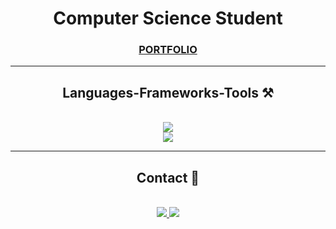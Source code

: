 <h1 align="center">Computer Science Student</h1>

<h3 align="center"> <a  href="https://my-portfolio-mouad.vercel.app/" target="_blank">PORTFOLIO</a></h3>

 <hr/>
 
<h2 align="center">Languages-Frameworks-Tools ⚒️</h2>
<br/>
<div align="center">
    <img src="https://skillicons.dev/icons?i=aws,next,react,tailwind,bootstrap,html,css,javascript,figma" /><br>
    <img src="https://skillicons.dev/icons?i=vite,typescript,nodejs,firebase,c,mysql,git,github" /><br>
</div>

<hr/>

<h2 align="center">Contact 🔗</h2>
<br/>
<div align="center"> 
  <a href="mailto:mouad.elmaslouhi.24@gmail.com">
    <img src="https://img.shields.io/badge/Gmail-333333?style=for-the-badge&logo=gmail&logoColor=red" />
  </a>
  <a href="https://linkedin.com/in/mouad-el-maslouhi-438038295" target="_blank">
    <img src="https://img.shields.io/badge/LinkedIn-0077B5?style=for-the-badge&logo=linkedin&logoColor=white" target="_blank" />
  </a>

</div>

